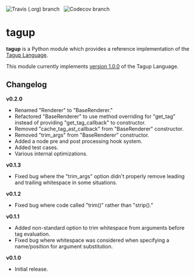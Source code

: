 ![Travis (.org) branch](https://img.shields.io/travis/Foxbud/tagup/master?label=master&style=flat-square)
&nbsp;
![Codecov branch](https://img.shields.io/codecov/c/github/Foxbud/tagup/master?style=flat-square)

# tagup

**tagup** is a Python module which provides a reference implementation of the [Tagup Language](https://fairburn.dev/tagup/).

This module currently implements [version 1.0.0](https://fairburn.dev/tagup/1.0.0/) of the Tagup Language.

## Changelog

**v0.2.0**

- Renamed "Renderer" to "BaseRenderer."
- Refactored "BaseRenderer" to use method overriding for "get_tag" instead of providing "get_tag_callback" to constructor.
- Removed "cache_tag_ast_callback" from "BaseRenderer" constructor.
- Removed "trim_args" from "BaseRenderer" constructor.
- Added a node pre and post processing hook system.
- Added test cases.
- Various internal optimizations.

**v0.1.3**

- Fixed bug where the "trim_args" option didn't properly remove leading and trailing whitespace in some situations.

**v0.1.2**

- Fixed bug where code called "trim()" rather than "strip()."

**v0.1.1**

- Added non-standard option to trim whitespace from arguments before tag evaluation.
- Fixed bug where whitespace was considered when specifying a name/position for argument substitution.

**v0.1.0**

- Initial release.
